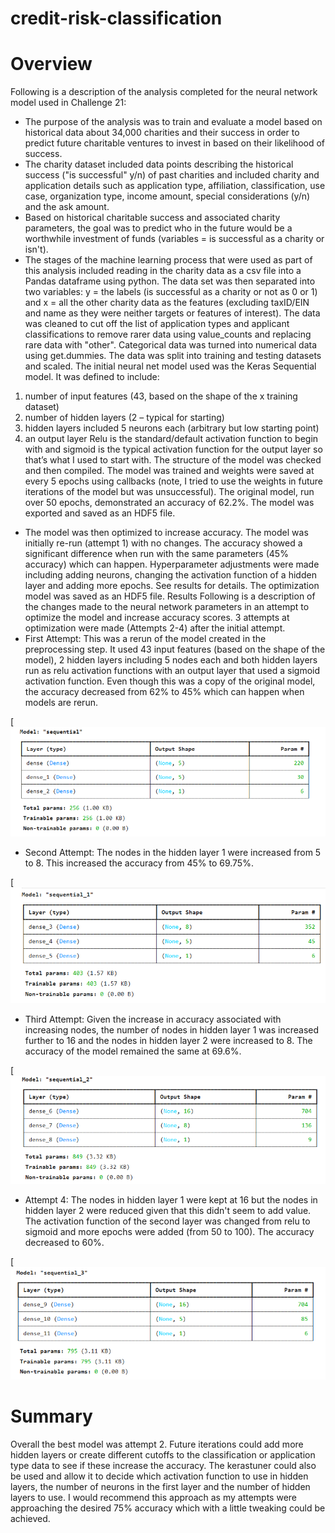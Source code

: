 # credit-risk-classification

# Overview
Following is a description of the analysis completed for the neural network model used in Challenge 21:
* The purpose of the analysis was to train and evaluate a model based on historical data about 34,000 charities and their success in order to predict future charitable ventures to invest in based on their likelihood of success.
* The charity dataset included data points describing the historical success ("is successful" y/n) of past charities and included charity and application details such as application type, affiliation, classification, use case, organization type, income amount, special considerations (y/n) and the ask amount. 
* Based on historical charitable success and associated charity parameters, the goal was to predict who in the future would be a worthwhile investment of funds (variables = is successful as a charity or isn't).
* The stages of the machine learning process that were used as part of this analysis included reading in the charity data as a csv file into a Pandas dataframe using python. The data set was then separated into two variables: y = the labels (is successful as a charity or not as 0 or 1) and x = all the other charity data as the features (excluding taxID/EIN and name as they were neither targets or features of interest). The data was cleaned to cut off the list of application types and applicant classifications to remove rarer data using value_counts and replacing rare data with "other". Categorical data was turned into numerical data using get.dummies. The data was split into training and testing datasets and scaled. The initial neural net model used was the Keras Sequential model. It was defined to include:
1) number of input features (43, based on the shape of the x training dataset)
2) number of hidden layers (2 – typical for starting)
3) hidden layers included 5 neurons each (arbitrary but low starting point)
4) an output layer
Relu is the standard/default activation function to begin with and sigmoid is the typical activation function for the output layer so that’s what I used to start with.
The structure of the model was checked and then compiled. The model was trained and weights were saved at every 5 epochs using callbacks (note, I tried to use the weights in future iterations of the model but was unsuccessful). The original model, run over 50 epochs, demonstrated an accuracy of 62.2%. The model was exported and saved as an HDF5 file. 
* The model was then optimized to increase accuracy. The model was initially re-run (attempt 1) with no changes. The accuracy showed a significant difference when run with the same parameters (45% accuracy) which can happen. Hyperparameter adjustments were made including adding neurons, changing the activation function of a hidden layer and adding more epochs. See results for details. The optimization model was saved as an HDF5 file.
Results 
Following is a description of the changes made to the neural network parameters in an attempt to optimize the model and increase accuracy scores. 3 attempts at optimization were made (Attempts 2-4) after the initial attempt.
* First Attempt: This was a rerun of the model created in the preprocessing step. It used 43 input features (based on the shape of the model), 2 hidden layers including 5 nodes each and both hidden layers run as relu activation functions with an output layer that used a sigmoid activation function. Even though this was a copy of the original model, the accuracy decreased from 62% to 45% which can happen when models are rerun.

[![alt text](https://github.com/bthomas1228/deep-learning-challenge/blob/main/Deep%20Learning%20Challenge/Visualizations/Attempt%201_model.png)

* Second Attempt: The nodes in the hidden layer 1 were increased from 5 to 8. This increased the accuracy from 45% to 69.75%.  

[![alt text](https://github.com/bthomas1228/deep-learning-challenge/blob/main/Deep%20Learning%20Challenge/Visualizations/Attempt%202_model.png)

* Third Attempt: Given the increase in accuracy associated with increasing nodes, the number of nodes in hidden layer 1 was increased further to 16 and the nodes in hidden layer 2 were increased to 8. The accuracy of the model remained the same at 69.6%.

[![alt text](https://github.com/bthomas1228/deep-learning-challenge/blob/main/Deep%20Learning%20Challenge/Visualizations/Attempt%203_model.png)

* Attempt 4: The nodes in hidden layer 1 were kept at 16 but the nodes in hidden layer 2 were reduced given that this didn't seem to add value. The activation function of the second layer was changed from relu to sigmoid and more epochs were added (from 50 to 100). The accuracy decreased to 60%. 

[![alt text](https://github.com/bthomas1228/deep-learning-challenge/blob/main/Deep%20Learning%20Challenge/Visualizations/Attempt%204%20_model.png)

# Summary
Overall the best model was attempt 2. Future iterations could add more hidden layers or create different cutoffs to the classification or application type data to see if these increase the accuracy. The kerastuner could also be used and allow it to decide which activation function to use in hidden layers, the number of neurons in the first layer and the number of hidden layers to use. I would recommend this approach as my attempts were approaching the desired 75% accuracy which with a little tweaking could be achieved.
